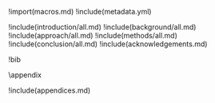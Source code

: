 !import(macros.md)
!include(metadata.yml)

!include(introduction/all.md)
!include(background/all.md)
!include(approach/all.md)
!include(methods/all.md)
!include(conclusion/all.md)
!include(acknowledgements.md)

!bib

\appendix

!include(appendices.md)
